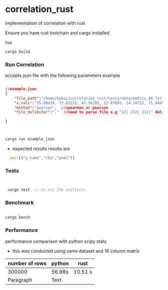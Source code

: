 # correlation_rust
implementation of correlation with rust


Ensure you have rust toolchain  and cargo installed

run 


``` rust
cargo build


```

### Run Correlation

accepts json file with the following parameters
example 

``` json

//example.json
{
    "file_path":"/home/kabui/correlation_rust/tests/data/matrix_80.txt", //dataset path
    "x_vals":"25.08439, 72.02225, 47.56293, 22.87893, 14.28721, 71.84655, 87.81991, 84.86824, 6.72478, 5.72373, 73.47078, 63.74703", //x-vals primary values
    "method":"pearson",  //spearman or pearson
    "file_delimiter":","  //need to parse file e.g "12| 212| 212|" delimiter=|

}

```

``` rust 


cargo run example_json


```
- expected results results are 

 ``` rust
   vec![("y_name","rho","pval")]

```


### Tests


``` rust


 cargo test  // to run the unittests


```


### Benchmark

``` rust

cargo bench

```

### Performance

performance comparison with python scipy stats
 

- this was conducted using same dataset and 16 column matrix




| number of rows      | python | rust |
| ----------- | ----------- | ---------|
| 300000      | 56.98s     |   10.51 s      |
|Paragraph   | Text         |     |               